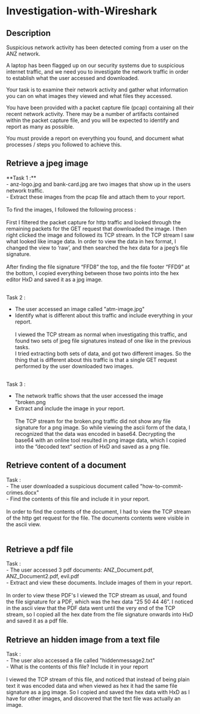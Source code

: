# Investigation-with-Wireshark

<h2>Description</h2>
Suspicious network activity has been detected coming from a user on the ANZ network. 

A laptop has been flagged up on our security systems due to suspicious internet traffic, and we need you to investigate the network traffic in order to establish what the user accessed and downloaded.

Your task is to examine their network activity and gather what information you can on what images they viewed and what files they accessed. 

You have been provided with a packet capture file (pcap) containing all their recent network activity. There may be a number of artifacts contained within the packet capture file, and you will be expected to identify and report as many as possible. 

You must provide a report on everything you found, and document what processes / steps you followed to achieve this.

<h2>Retrieve a jpeg image </h2>
**Task 1 :** <br/>
- anz-logo.jpg and bank-card.jpg are two images that show up in the users network traffic.<br/>
- Extract these images from the pcap file and attach them to your report.<br/><br/>
To find the images, I followed the following process : 
<br/><br/>
First I filtered the packet capture for http traffic and looked through the remaining packets for the GET request
that downloaded the image. I then right clicked the image and followed its TCP stream.
In the TCP stream I saw what looked like image data. In order to view the data in hex format, I changed the view to
‘raw’, and then searched the hex data for a jpeg’s file signature.<br/><br/>
After finding the file signature “FFD8” the top, and the file footer “FFD9” at the bottom, I copied everything
between those two points into the hex editor HxD and saved it as a jpg image.
<br/><br/>

Task 2 : <br/>
- The user accessed an image called "atm-image.jpg"<br/>
- Identify what is different about this traffic and include everything in your report.<br/><br/>
I viewed the TCP stream as normal when investigating this traffic, and found two sets of jpeg file signatures
instead of one like in the previous tasks.<br/>
I tried extracting both sets of data, and got two different images. So the thing that is different about this traffic is that a single GET request performed by the user downloaded two images.
<br/><br/>

Task 3 : <br/>
- The network traffic shows that the user accessed the image "broken.png<br/>
- Extract and include the image in your report.
<br/><br/>
The TCP stream for the broken.png traffic did not show any file signature for a png image. So while viewing the
ascii form of the data, I recognized that the data was encoded in base64. Decrypting the base64 with an online
tool resulted in png image data, which I copied into the “decoded text” section of HxD and saved as a png file.

<h2>Retrieve content of a document </h2>
Task : <br/>
- The user downloaded a suspicious document called "how-to-commit-crimes.docx"<br/>
- Find the contents of this file and include it in your report.
<br/><br/>
In order to find the contents of the document, I had to view the TCP stream of the http get request for the file. The
documents contents were visible in the ascii view.
<br/><br/>

<h2>Retrieve a pdf file </h2>
Task : <br/>
- The user accessed 3 pdf documents: ANZ_Document.pdf, ANZ_Document2.pdf, evil.pdf<br/>
- Extract and view these documents. Include images of them in your report.<br/><br/>
In order to view these PDF's I viewed the TCP stream as usual, and found the file signature for a PDF, which was
the hex data “25 50 44 46”. I noticed in the ascii view that the PDF data went until the very end of the TCP stream,
so I copied all the hex date from the file signature onwards into HxD and saved it as a pdf file.

<h2>Retrieve an hidden image from a text file </h2>
Task : <br/>
- The user also accessed a file called "hiddenmessage2.txt"<br/>
- What is the contents of this file? Include it in your report
<br/><br/>
I viewed the TCP stream of this file, and noticed that instead of being plain text it was encoded data and when
viewed as hex it had the same file signature as a jpg image.
So I copied and saved the hex data with HxD as I have for other images, and discovered that the text file was
actually an image.
